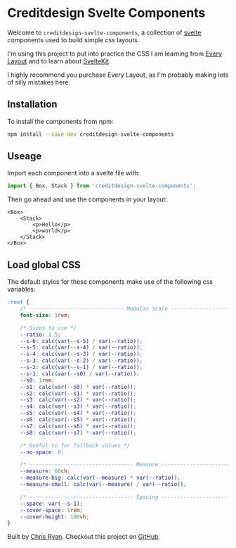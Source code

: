 <script>
	import Stack from "$lib/Stack/index.svelte";
</script>

# Creditdesign Svelte Components

Welcome to `creditdesign-svelte-components`, a collection of [svelte](https://svelte.dev/) components used to build simple css layouts.

I'm using this project to put into practice the CSS I am learning from [Every Layout](https://every-layout.dev/) and to learn about [SvelteKit](https://kit.svelte.dev/).

I highly recommend you purchase Every Layout, as I'm probably making lots of silly mistakes here.

## Installation

To install the components from npm:

```bash
npm install --save-dev creditdesign-svelte-components
```

## Useage

Import each component into a svelte file with:

```js
import { Box, Stack } from 'creditdesign-svelte-components';
```

Then go ahead and use the components in your layout:

```svelte
<Box>
	<Stack>
		<p>Hello</p>
		<p>world</p>
	</Stack>
</Box>
```

## Load global CSS

The default styles for these components make use of the following css variables:

```css
:root {
	/* ------------------------------ Modular scale ----------------------------- */
	font-size: 1rem;

	/* Sizes to use */
	--ratio: 1.5;
	--s-6: calc(var(--s-5) / var(--ratio));
	--s-5: calc(var(--s-4) / var(--ratio));
	--s-4: calc(var(--s-3) / var(--ratio));
	--s-3: calc(var(--s-2) / var(--ratio));
	--s-2: calc(var(--s-1) / var(--ratio));
	--s-1: calc(var(--s0) / var(--ratio));
	--s0: 1rem;
	--s1: calc(var(--s0) * var(--ratio));
	--s2: calc(var(--s1) * var(--ratio));
	--s3: calc(var(--s2) * var(--ratio));
	--s4: calc(var(--s3) * var(--ratio));
	--s5: calc(var(--s4) * var(--ratio));
	--s6: calc(var(--s5) * var(--ratio));
	--s7: calc(var(--s6) * var(--ratio));
	--s8: calc(var(--s7) * var(--ratio));

	/* Useful to for fallback values */
	--no-space: 0;

	/* --------------------------------- Measure -------------------------------- */
	--measure: 60ch;
	--measure-big: calc(var(--measure) * var(--ratio));
	--measure-small: calc(var(--measure) / var(--ratio));

	/* --------------------------------- Spacing -------------------------------- */
	--space: var(--s-1);
	--cover-space: 1rem;
	--cover-height: 100vh;
}
```

Built by [Chris Ryan](https://www.creditdesign.co.uk/). Checkout this project on [GitHub](https://github.com/chris-creditdesign/creditdesign-svelte-components).
